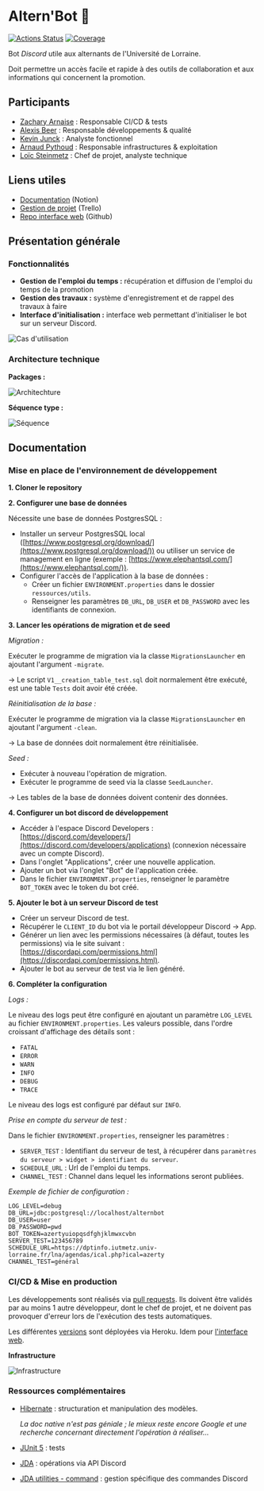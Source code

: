 Altern'Bot :robot:
===========

[![Actions Status](https://github.com/B4va/alternbot-app/workflows/CI%20master/badge.svg?branch=master)](https://github.com/B4va/alternbot-app/CI%20master)
[![Coverage](https://storage.googleapis.com/alternbot-coverage/badges/coverage.svg)](https://storage.googleapis.com/alternbot-coverage/jacoco/index.html)

Bot *Discord* utile aux alternants de l'Université de Lorraine.

Doit permettre un accès facile et rapide à des outils de collaboration et aux informations qui concernent la promotion.

## Participants

- [Zachary Arnaise](https://github.com/zacharyarnaise) : Responsable CI/CD & tests
- [Alexis Beer](https://github.com/alexisbe-github) : Responsable développements & qualité
- [Kevin Junck](https://github.com/novachrono67) : Analyste fonctionnel
- [Arnaud Pythoud](https://github.com/Pythoud-dev) : Responsable infrastructures & exploitation
- [Loïc Steinmetz](https://github.com/loicsteinmetz) : Chef de projet, analyste technique

## Liens utiles

- [Documentation](https://www.notion.so/bava/Altern-Bot-d51836745d434908a81b12c573c17b0a) (Notion)
- [Gestion de projet](https://trello.com/b/V4lDMseD/alternbot-iutm) (Trello)
- [Repo interface web](https://github.com/loicsteinmetz/alternbot-web) (Github)

## Présentation générale

### Fonctionnalités

- **Gestion de l'emploi du temps :** récupération et diffusion de l'emploi du temps de la promotion
- **Gestion des travaux :** système d'enregistrement et de rappel des travaux à faire
- **Interface d'initialisation :** interface web permettant d'initialiser le bot sur un serveur Discord.

![Cas d'utilisation](./doc/conception-cas-utilisation.png)

### Architecture technique

**Packages :**

![Architechture](./doc/conception-architecture-logicielle.png)

**Séquence type :**

![Séquence](./doc/conception-seq-threads.png)

## Documentation

### Mise en place de l'environnement de développement

**1. Cloner le repository**
   

**2. Configurer une base de données**

Nécessite une base de données PostgresSQL :

- Installer un serveur PostgresSQL local ([https://www.postgresql.org/download/](https://www.postgresql.org/download/)) ou utiliser un service de management en ligne (exemple : [https://www.elephantsql.com/](https://www.elephantsql.com/)).
- Configurer l'accès de l'application à la base de données :
    - Créer un fichier `ENVIRONMENT.properties` dans le dossier `ressources/utils`.
    - Renseigner les paramètres `DB_URL`, `DB_USER` et `DB_PASSWORD` avec les identifiants de connexion.

**3. Lancer les opérations de migration et de seed**

*Migration :*

Exécuter le programme de migration via la classe `MigrationsLauncher` en ajoutant l'argument `-migrate`.

→ Le script `V1__creation_table_test.sql` doit normalement être exécuté, est une table `Tests` doit avoir été créée.

*Réinitialisation de la base :*

Exécuter le programme de migration via la classe `MigrationsLauncher` en ajoutant l'argument `-clean`.

→ La base de données doit normalement être réinitialisée.

*Seed :*

- Exécuter à nouveau l'opération de migration.
- Exécuter le programme de seed via la classe `SeedLauncher`.

→ Les tables de la base de données doivent contenir des données.

**4. Configurer un bot discord de développement**

- Accéder à l'espace Discord Developers : [https://discord.com/developers/](https://discord.com/developers/applications) (connexion nécessaire avec un compte Discord).
- Dans l'onglet "Applications", créer une nouvelle application.
- Ajouter un bot via l'onglet "Bot" de l'application créée.
- Dans le fichier `ENVIRONMENT.properties`, renseigner le paramètre `BOT_TOKEN` avec le token du bot créé.

**5. Ajouter le bot à un serveur Discord de test**

- Créer un serveur Discord de test.
- Récupérer le `CLIENT_ID` du bot via le portail développeur Discord → App.
- Générer un lien avec les permissions nécessaires (à défaut, toutes les permissions) via le site suivant : [https://discordapi.com/permissions.html](https://discordapi.com/permissions.html).
- Ajouter le bot au serveur de test via le lien généré.

**6. Compléter la configuration**

*Logs :*

Le niveau des logs peut être configuré en ajoutant un paramètre `LOG_LEVEL` au fichier `ENVIRONMENT.properties`. Les valeurs possible, dans l'ordre croissant d'affichage des détails sont :

- `FATAL`
- `ERROR`
- `WARN`
- `INFO`
- `DEBUG`
- `TRACE`

Le niveau des logs est configuré par défaut sur `INFO`.

*Prise en compte du serveur de test :*

Dans le fichier `ENVIRONMENT.properties`, renseigner les paramètres :

- `SERVER_TEST` : Identifiant du serveur de test, à récupérer dans `paramètres du serveur > widget > identifiant du serveur`.
- `SCHEDULE_URL` : Url de l'emploi du temps.
- `CHANNEL_TEST` : Channel dans lequel les informations seront publiées.

*Exemple de fichier de configuration :*

```
LOG_LEVEL=debug
DB_URL=jdbc:postgresql://localhost/alternbot
DB_USER=user
DB_PASSWORD=pwd
BOT_TOKEN=azertyuiopqsdfghjklmwxcvbn
SERVER_TEST=123456789
SCHEDULE_URL=https://dptinfo.iutmetz.univ-lorraine.fr/lna/agendas/ical.php?ical=azerty
CHANNEL_TEST=général
```

### CI/CD & Mise en production

Les développements sont réalisés via [pull requests](https://github.com/loicsteinmetz/alternbot-app/pulls).
Ils doivent être validés par au moins 1 autre développeur, dont le chef de projet, et ne doivent pas provoquer
d'erreur lors de l'exécution des tests automatiques.

Les différentes [versions](https://github.com/loicsteinmetz/alternbot-app/tags) sont déployées via Heroku.
Idem pour [l'interface web](https://github.com/loicsteinmetz/alternbot-web).

**Infrastructure**

![Infrastructure](./doc/conception-architecture-services.png)

### Ressources complémentaires

- [Hibernate](http://hibernate.org/orm/documentation/5.4/) : structuration et manipulation des modèles.

  *La doc native n'est pas géniale ; le mieux reste encore Google et une recherche concernant directement l'opération à réaliser...*

- [JUnit 5](https://junit.org/junit5/docs/current/user-guide/) : tests
- [JDA](https://github.com/DV8FromTheWorld/JDA) : opérations via API Discord
- [JDA utilities - command](https://github.com/JDA-Applications/JDA-Utilities/tree/master/command) : gestion spécifique des commandes Discord